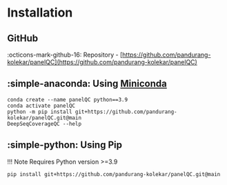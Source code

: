 # Installation

## GitHub

:octicons-mark-github-16: Repository - [https://github.com/pandurang-kolekar/panelQC](https://github.com/pandurang-kolekar/panelQC)

## :simple-anaconda: Using [Miniconda](https://docs.conda.io/en/latest/miniconda.html)


```
conda create --name panelQC python==3.9
conda activate panelQC
python -m pip install git+https://github.com/pandurang-kolekar/panelQC.git@main
DeepSeqCoverageQC --help
```

## :simple-python: Using Pip
!!! Note
    Requires Python version >=3.9
    
```
pip install git+https://github.com/pandurang-kolekar/panelQC.git@main
```
